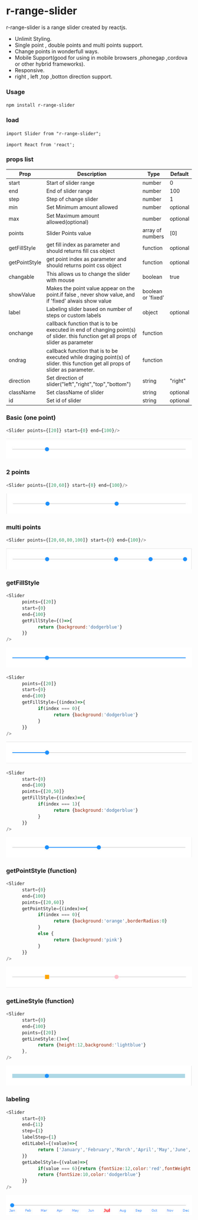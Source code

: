 
# r-range-slider <br>
r-range-slider is a range slider created by reactjs.
- Unlimit Styling.
- Single point , double points and multi points support. 
- Change points in wonderfull ways.
- Mobile Support(good for using in mobile browsers ,phonegap ,cordova or other hybrid frameworks).
- Responsive.
- right , left ,top ,botton direction support.


### Usage
```npm install r-range-slider``` <br/>

### load
```import Slider from "r-range-slider";```

```
import React from 'react';
```

### props list
Prop | Description | Type | Default
---- | ----------- | ---- | -------
start | Start of slider range | number | 0 
end | End of slider range | number | 100
step | Step of change slider | number | 1
min | Set Minimum amount allowed | number | optional
max | Set Maximum amount allowed(optional) | number | optional
points | Slider Points value | array of numbers| [0] 
getFillStyle | get fill index as parameter and should returns fill css object | function | optional
getPointStyle | get point index as parameter and should returns point css object | function | optional
changable | This allows us to change the slider with mouse | boolean | true
showValue | Makes the point value appear on the point.if false , never show value, and if 'fixed' alwais show value |boolean or 'fixed'
label | Labeling slider based on number of steps or custom labels | object | optional
onchange|callback function that is to be executed in end of changing point(s) of slider. this function get all props of slider as parameter|function
ondrag|callback function that is to be executed while draging point(s) of slider. this function get all props of slider as parameter.|function
direction|Set direction of slider("left","right","top","bottom")|string|"right"
className|Set className of slider|string|optional
id|Set id of slider|string|optional

### Basic (one point)
```javascript
<Slider points={[20]} start={0} end={100}/>
```
![alt text](/images/basic.jpg)
         
### 2 points
```javascript
<Slider points={[20,60]} start={0} end={100}/>
```
![alt text](/images/2-points.jpg)

### multi points
```javascript
<Slider points={[20,60,80,100]} start={0} end={100}/>
```
![alt text](/images/multi-points.jpg)

### getFillStyle
```javascript
<Slider 
      points={[20]} 
      start={0} 
      end={100}
      getFillStyle={()=>{
            return {background:'dodgerblue'}
      }}
/>
```
![alt text](/images/getfillstyle1.jpg)

```javascript
<Slider 
      points={[20]} 
      start={0} 
      end={100}
      getFillStyle={(index)=>{
            if(index === 0){
                  return {background:'dodgerblue'}
            }
      }}
/>
```
![alt text](/images/getfillstyle2.jpg)

```javascript
<Slider 
      start={0} 
      end={100}
      points={[20,50]}
      getFillStyle={(index)=>{
            if(index === 1){
                  return {background:'dodgerblue'}
            }
      }}
/>
```
![alt text](/images/getfillstyle3.jpg)

### getPointStyle (function)
```javascript
<Slider 
      start={0} 
      end={100}
      points={[20,60]}
      getPointStyle={(index)=>{
            if(index === 0){
                  return {background:'orange',borderRadius:0}
            }
            else {
                  return {background:'pink'}
            }
      }}
/>
```
![alt text](/images/getpointstyle1.jpg)

### getLineStyle (function)
```javascript
<Slider 
      start={0} 
      end={100}
      points={[20]}
      getLineStyle:()=>{
            return {height:12,background:'lightblue'}
      },
/>
```
![alt text](/images/getlinestyle1.jpg)

### labeling
```javascript
<Slider 
      start={0}
      end={11}
      step={1}
      labelStep={1}
      editLabel={(value)=>{
            return ['January','February','March','April','May','June','July','August','September','October','November','December'][value].slice(0,3)
      }}
      getLabelStyle={(value)=>{
            if(value === 6){return {fontSize:12,color:'red',fontWeight:'bold'}}
            return {fontSize:10,color:'dodgerblue'}
      }}
/>
```
![alt text](/images/label1.jpg)

